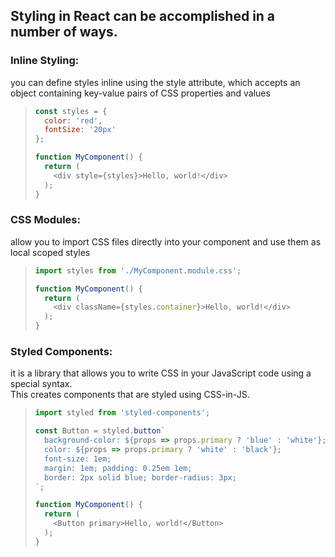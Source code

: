 ## Styling in React can be accomplished in a number of ways. 

### Inline Styling: 
you can define styles inline using the style attribute, which accepts an object containing key-value pairs of CSS properties and values
> ```javascript
> const styles = {
>   color: 'red',
>   fontSize: '20px'
> };
>
> function MyComponent() {
>   return (
>     <div style={styles}>Hello, world!</div>
>   );
> }
> ```

### CSS Modules:
allow you to import CSS files directly into your component and use them as local scoped styles
> ```javascript
> import styles from './MyComponent.module.css';
> 
> function MyComponent() {
>   return (
>     <div className={styles.container}>Hello, world!</div>
>   );
> }
> ```

### Styled Components: 
it is a library that allows you to write CSS in your JavaScript code using a special syntax.\
This creates components that are styled using CSS-in-JS.
> ```javascript
> import styled from 'styled-components';
> 
> const Button = styled.button`
>   background-color: ${props => props.primary ? 'blue' : 'white'};
>   color: ${props => props.primary ? 'white' : 'black'};
>   font-size: 1em;
>   margin: 1em; padding: 0.25em 1em;
>   border: 2px solid blue; border-radius: 3px;
> `;
> 
> function MyComponent() {
>   return (
>     <Button primary>Hello, world!</Button>
>   );
> }
> 
> ```

